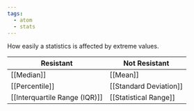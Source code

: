 ```yaml
---
tags:
  - atom
  - stats
---
```

How easily a statistics is affected by extreme values.

| Resistant                     | Not Resistant          |
| ----------------------------- | ---------------------- |
| [[Median]]                    | [[Mean]]               |
| [[Percentile]]                | [[Standard Deviation]] |
| [[Interquartile Range (IQR)]] | [[Statistical Range]]              |